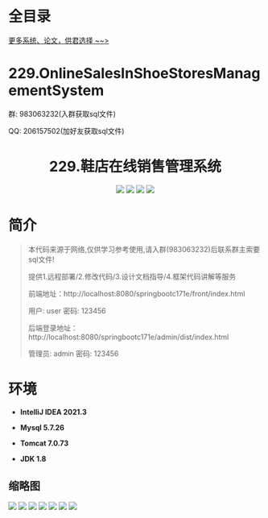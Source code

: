 # 全目录

[更多系统、论文，供君选择 ~~>](https://www.bitwise.net.cn)

# 229.OnlineSalesInShoeStoresManagementSystem

<p>群: 983063232(入群获取sql文件)</p>
<p>QQ: 206157502(加好友获取sql文件)</p>

<p><h1 align="center">229.鞋店在线销售管理系统</h1></p>


<p align="center">
	<img src="https://img.shields.io/badge/jdk-1.8-orange.svg"/>
    <img src="https://img.shields.io/badge/springboot-5.x-lightgrey.svg"/>
    <img src="https://img.shields.io/badge/vue-3.x-blue.svg"/>
    <img src="https://img.shields.io/badge/mybatis-5.x-yellow.svg"/>
</p>

# 简介

> 本代码来源于网络,仅供学习参考使用,请入群(983063232)后联系群主索要sql文件!
>
> 提供1.远程部署/2.修改代码/3.设计文档指导/4.框架代码讲解等服务
>
> 前端地址：http://localhost:8080/springbootc171e/front/index.html
>
> 用户: user   密码: 123456
> 
> 后端登录地址：http://localhost:8080/springbootc171e/admin/dist/index.html
>
> 管理员: admin   密码: 123456
>

>

# 环境

- <b>IntelliJ IDEA 2021.3</b>

- <b>Mysql 5.7.26</b>

- <b>Tomcat 7.0.73</b>

- <b>JDK 1.8</b>




## 缩略图

![](https://bitwise.oss-cn-heyuan.aliyuncs.com/2024/9/10/19f3089d-d388-490c-8d91-e089bcb860eb.png)
![](https://bitwise.oss-cn-heyuan.aliyuncs.com/2024/9/10/cfcd0b73-7dba-4f75-8bce-f8a61fd416ef.png)
![](https://bitwise.oss-cn-heyuan.aliyuncs.com/2024/9/10/b367b8b5-7344-420a-be9c-c0a0a292694f.png)
![](https://bitwise.oss-cn-heyuan.aliyuncs.com/2024/9/10/efc58852-091c-4d09-81b1-dbb10f99dcc9.png)
![](https://bitwise.oss-cn-heyuan.aliyuncs.com/2024/9/10/ed365034-a943-4cab-94bb-598d9d6405ca.png)
![](https://bitwise.oss-cn-heyuan.aliyuncs.com/2024/9/10/cc88d77b-cd73-44a9-bb26-4701f1cf424d.png)
![](https://bitwise.oss-cn-heyuan.aliyuncs.com/2024/9/10/bbe4b9bc-a1dc-444a-9ff5-bc2baaeaa766.png)




